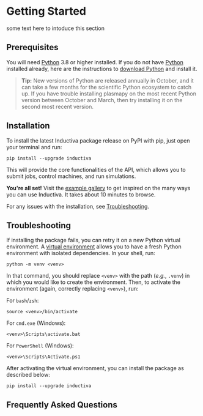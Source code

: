 # Getting Started
some text here to intoduce this section

## Prerequisites
You will need [Python](https://www.python.org/) 3.8 or higher installed. If you do not have [Python](https://www.python.org/) installed already, here are the instructions to [download Python](https://www.python.org/downloads/) and install it.

> **Tip:** New versions of Python are released annually in October, and it can take a few months for the scientific Python ecosystem to catch up. If you have trouble installing plasmapy on the most recent Python version between October and March, then try installing it on the second most recent version.



## Installation

To install the latest Inductiva package release on PyPI with pip, just open your 
terminal and run:

```
pip install --upgrade inductiva
```

This will provide the core functionalities of the API, which allows you to submit 
jobs, control machines, and run simulations.

**You're all set!** Visit the [example gallery]() to get inspired on the many ways you can use Inductiva. It 
takes about 10 minutes to browse.

For any issues with the installation, see [Troubleshooting](#troubleshooting).

## Troubleshooting

If installing the package fails, you can retry it on a new Python virtual environment. 
A [virtual environment](https://docs.python.org/3/library/venv.html) allows you to 
have a fresh Python environment with isolated dependencies. In your shell, run:

```
python -m venv <venv>
```

In that command, you should replace `<venv>` with the path (*e.g.*, `.venv`) in 
which you would like to create the environment. Then, to activate the environment 
(again, correctly replacing `<venv>`), run:

For `bash`/`zsh`:

```
source <venv>/bin/activate
```

For `cmd.exe` (Windows):

```
<venv>\Scripts\activate.bat
```

For `PowerShell` (Windows):
```
<venv>\Scripts\Activate.ps1
```

After activating the virtual environment, you can install the package as described 
below:

```
pip install --upgrade inductiva
```

## Frequently Asked Questions
